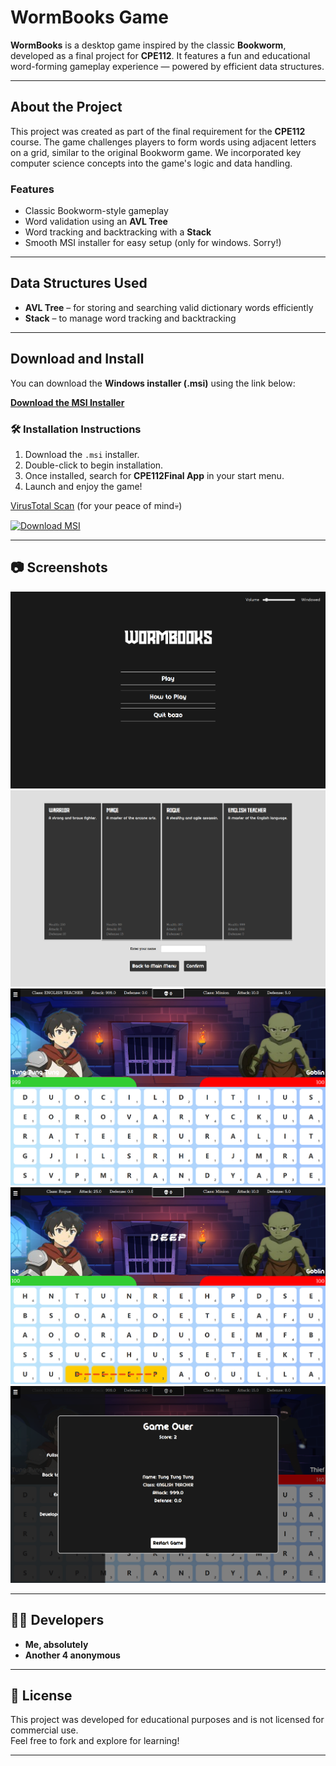 # WormBooks Game

**WormBooks** is a desktop game inspired by the classic **Bookworm**, developed as a final project for **CPE112**. It features a fun and educational word-forming gameplay experience — powered by efficient data structures.

---

## About the Project

This project was created as part of the final requirement for the **CPE112** course. The game challenges players to form words using adjacent letters on a grid, similar to the original Bookworm game. We incorporated key computer science concepts into the game's logic and data handling.

### Features

- Classic Bookworm-style gameplay
- Word validation using an **AVL Tree**
- Word tracking and backtracking with a **Stack**
- Smooth MSI installer for easy setup (only for windows. Sorry!)

---

## Data Structures Used

- **AVL Tree** – for storing and searching valid dictionary words efficiently
- **Stack** – to manage word tracking and backtracking

---

## Download and Install

You can download the **Windows installer (.msi)** using the link below:

[**Download the MSI Installer**](https://www.mediafire.com/file/5djdzlnrey9fwbv/CPE112Final-1.0.msi/file)

### 🛠 Installation Instructions

1. Download the `.msi` installer.
2. Double-click to begin installation.
3. Once installed, search for **CPE112Final App** in your start menu.
4. Launch and enjoy the game!

[VirusTotal Scan](https://www.virustotal.com/gui/file/86f84c4210eaef55d6c54cfba0dd62806cc91db766017ac15bac45b0ca6a165c?nocache=1) (for your peace of mind💀)

[![Download MSI](https://img.shields.io/badge/Download-MSI-blue?style=flat-square)](https://www.mediafire.com/file/5djdzlnrey9fwbv/CPE112Final-1.0.msi/file)

---

## 📷 Screenshots

![Gameplay Screenshot](assets/MainMenu.png)
![Gameplay Screenshot](assets/ClassSelector.png)
![Gameplay Screenshot](assets/GamePlay.png)
![Gameplay Screenshot](assets/GamePlay2.png)
![Gameplay Screenshot](assets/GameOver.png)

---

## 👨‍💻 Developers

- **Me, absolutely**
- **Another 4 anonymous**

---

## 📜 License

This project was developed for educational purposes and is not licensed for commercial use.  
Feel free to fork and explore for learning!

---
